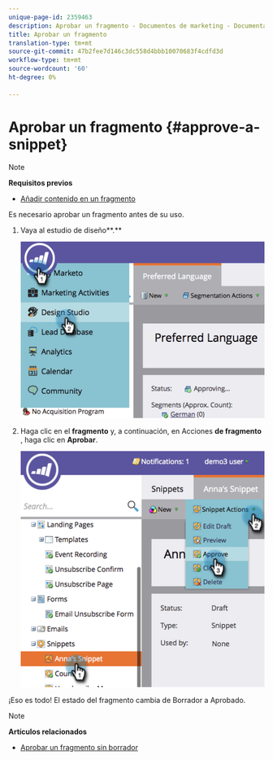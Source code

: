```yaml
---
unique-page-id: 2359463
description: Aprobar un fragmento - Documentos de marketing - Documentación del producto
title: Aprobar un fragmento
translation-type: tm+mt
source-git-commit: 47b2fee7d146c3dc558d4bbb10070683f4cdfd3d
workflow-type: tm+mt
source-wordcount: '60'
ht-degree: 0%

---
```



# Aprobar un fragmento {#approve-a-snippet}

>[!NOTE]
>
>**Requisitos previos**
>
>* [Añadir contenido en un fragmento](add-content-to-a-snippet.md)

>



Es necesario aprobar un fragmento antes de su uso.

1. Vaya al estudio de diseño**.**

   ![](assets/image2014-9-16-8-3a55-3a15.png)

1. Haga clic en el **fragmento** y, a continuación, en Acciones **de fragmento** , haga clic en **Aprobar**.

   ![](assets/image2014-9-16-8-3a55-3a24.png)

¡Eso es todo! El estado del fragmento cambia de Borrador a Aprobado.

>[!NOTE]
>
>**Artículos relacionados**
>
>* [Aprobar un fragmento sin borrador](approve-a-snippet-with-no-draft.md)

>



